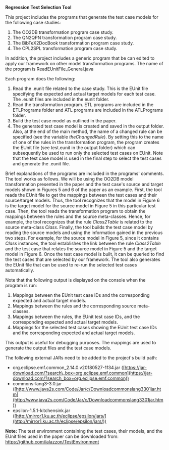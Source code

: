 **Regression Test Selection Tool**

This project includes the programs that generate the test case models for the following case studies:

1. The OO2DB transformation program case study.
2. The QN2QPN transformation program case study.
3. The BibTeX2DocBook transformation program case study.
4. The CPL2SPL transformation program case study.

In addition, the project includes a generic program that be can edited to apply our framework on other model transformation programs. The name of the program is ReadEUnitFile_General.java 

Each program does the following:

1. Read the .eunit file related to the case study. This is the EUnit file specifying the expected and actual target models for each test case. The .eunit files are included in the eunit folder.
2. Read the transformation program. ETL programs are included in the ETLPrograms folder and ATL programs are included in the ATLPrograms folder.
3. Build the test case model as outlined in the paper.
4. The generated test case model is created and saved in the output folder. Also, at the end of the main method, the name of a changed rule can be specified (see the variable _theChangedRule_). By setting this to the name of one of the rules in the transformation program, the program creates the EUnit file (see test.eunit in the output folder) which can subsequently be used to run only the selected test cases on EUnit. Note that the test case model is used in the final step to select the test cases and generate the .eunit file.

Brief explanations of the programs are included in the programs&#39; comments. The tool works as follows. We will be using the OO2DB model transformation presented in the paper and the test case's source and target models shown in Figures 5 and 6 of the paper as an example. First, the tool reads the EUnit file to get the mappings between the test cases and their source/target models. Thus, the tool recognizes that the model in Figure 6 is the target model for the source model in Figure 5 in this particular test case. Then, the tool reads the transformation program to obtain the mappings between the rules and the source meta-classes. Hence, for example, the tool recognizes that the rule <em>Class2Table</em> is related to the source meta-class <em>Class</em>. Finally, the tool builds the test case model by reading the source models and using the information gained in the previous two steps. For example, for the source model in Figure 5, since it contains <em>Class</em> instances, the tool establishes the link between the rule <em>Class2Table</em> and the test case that relates the source model in Figure 5 and the target model in Figure 6. Once the test case model is built, it can be queried to find the test cases that are selected by our framework. The tool also generates the EUnit file that can be used to re-run the selected test cases automatically.

Note that the following output is displayed on the console when the program is run:

1. Mappings between the EUnit test case IDs and the corresponding expected and actual target models.
2. Mappings between the rules and the corresponding source meta-classes.
3. Mappings between the rules, the EUnit test case IDs, and the corresponding expected and actual target models.
4. Mappings for the selected test cases showing the EUnit test case IDs and the corresponding expected and actual target models.

This output is useful for debugging purposes. The mappings are used to generate the output files and the test case models.

The following external JARs need to be added to the project&#39;s build path:

- org.eclipse.emf.common\_2.14.0.v20180527-1134.jar ([https://jar-download.com/?search\_box=org.eclipse.emf.common](https://jar-download.com/?search_box=org.eclipse.emf.common))
- commons-lang3-3.0.jar ([http://www.java2s.com/Code/Jar/c/Downloadcommonslang3301jar.htm](http://www.java2s.com/Code/Jar/c/Downloadcommonslang3301jar.htm))
- epsilon-1.5.1-kitchensink.jar ([http://mirror1.ku.ac.th/eclipse/epsilon/jars/](http://mirror1.ku.ac.th/eclipse/epsilon/jars/))

**Note:** The test environment containing the test cases, their models, and the EUnit files used in the paper can be downloaded from: 
https://github.com/ialazzon/TestEnvironment

